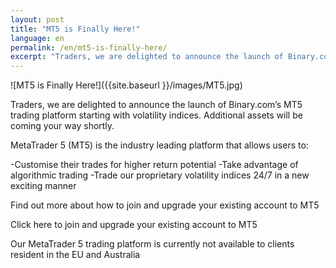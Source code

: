 ```yaml
---
layout: post
title: "MT5 is Finally Here!"
language: en
permalink: /en/mt5-is-finally-here/
excerpt: "Traders, we are delighted to announce the launch of Binary.com’s MT5 trading platform starting with volatility indices. Additional assets will be coming your way shortly..."
---
```

![MT5 is Finally Here!]({{site.baseurl }}/images/MT5.jpg)

Traders, we are delighted to announce the launch of Binary.com’s MT5 trading platform starting with volatility indices. Additional assets will be coming your way shortly.

MetaTrader 5 (MT5) is the industry leading platform that allows users to:

-Customise their trades for higher return potential
-Take advantage of algorithmic trading
-Trade our proprietary volatility indices 24/7 in a new exciting manner

Find out more about how to join and upgrade your existing account to MT5

<p class="p--action"<a class="button" href="https://mt.binary.com/?utm_source=blog&utm_medium=social"><span>Click here to join and upgrade your existing account to MT5</span></a></p>

Our MetaTrader 5 trading platform is currently not available to clients resident in the EU and Australia

